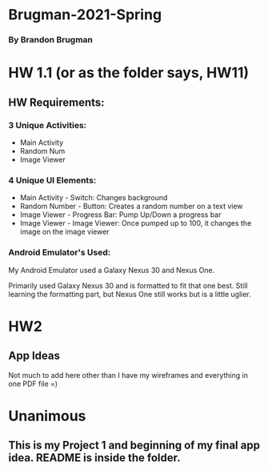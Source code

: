 # Brugman-2021-Spring
### By Brandon Brugman


# HW 1.1 (or as the folder says, HW11)




## HW Requirements: 

### 3 Unique Activities: 

- Main Activity
- Random Num
- Image Viewer 

### 4 Unique UI Elements:

- Main Activity - Switch: Changes background
- Random Number - Button: Creates a random number on a text view
- Image Viewer - Progress Bar: Pump Up/Down a progress bar
- Image Viewer - Image Viewer: Once pumped up to 100, it changes the image on the image viewer

### Android Emulator's Used: 

My Android Emulator used a Galaxy Nexus 30 and Nexus One. 

Primarily used Galaxy Nexus 30 and is formatted to fit that one best. Still learning the formatting part, but Nexus One still works but is a little uglier. 

# HW2 

## App Ideas

Not much to add here other than I have my wireframes and everything in one PDF file =)

# Unanimous

## This is my Project 1 and beginning of my final app idea. README is inside the folder. 
